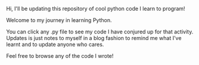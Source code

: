 Hi, I'll be updating this repository of cool python code I learn to program!

Welcome to my journey in learning Python.

You can click any .py file to see my code I have conjured up for that activity.
Updates is just notes to myself in a blog fashion to remind me what I've learnt
and to update anyone who cares.

Feel free to browse any of the code I wrote!
